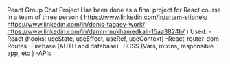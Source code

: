 React Group Chat Project
Has been done as a final project for React course in a team of three person (
  https://www.linkedin.com/in/artem-stipnek/
  https://www.linkedin.com/in/denis-tagaev-work/
  https://www.linkedin.com/in/damir-mukhamedkali-15aa3824b/
)
Used:
-React (hooks: useState, useEffect, useRef, useContext)
-React-router-dom
-Routes
-Firebase (AUTH and database)
-SCSS (Vars, mixins, responsible app, etc )
-APIs

